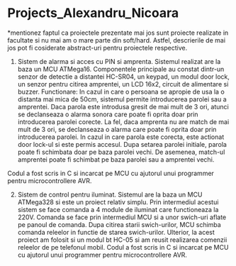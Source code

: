 # Projects_Alexandru_Nicoara

*mentionez faptul ca proiectele prezentate mai jos sunt proiecte realizate in facultate si nu mai am o mare parte din soft/hard. Astfel, descrierile de mai jos pot fi cosiderate abstract-uri pentru proiectele respective.

1. Sistem de alarma si acces cu PIN si amprenta.
Sistemul realizat are la baza un MCU ATMega16. Componentele principale au constat dintr-un senzor de detectie a distantei HC-SR04, un keypad, un modul door lock, un senzor pentru citirea amprentei, un LCD 16x2, circuit de alimentare si buzzer.
Functionare: 
In cazul in care o persoana se apropie de usa la o distanta mai mica de 50cm, sistemul permite introducerea parolei sau a amprentei. Daca parola este introdusa gresit de mai mult de 3 ori, atunci se declanseaza o alarma sonora care poate fi oprita doar prin introducerea parolei corecte. La fel, daca amprenta nu are match de mai mult de 3 ori, se declanseaza o alarma care poate fi oprita doar prin introducerea parolei. In cazul in care parola este corecta, este actionat door lock-ul si este permis accesul.
Dupa setarea parolei initiale, parola poate fi schimbata doar pe baza parolei vechi. De asemenea, match-ul amprentei poate fi schimbat pe baza parolei sau a amprentei vechi.

Codul a fost scris in C si incarcat pe MCU cu ajutorul unui programmer pentru microcontrollere AVR.

2. Sistem de control pentru iluminat.
Sistemul are la baza un MCU ATMega328 si este un proiect relativ simplu. Prin intermediul acestui sistem se face comanda a 4 module de iluminat care functioneaza la 220V. Comanda se face prin intermediul MCU si a unor swich-uri aflate pe panoul de comanda. Dupa citirea starii swich-urilor, MCU schimba comanda releelor in functie de starea swich-urilor. 
Ulterior, la acest proiect am folosit si un modul bt HC-05 si am reusit realizarea comenzii releelor de pe telefonul mobil.
Codul a fost scris in C si incarcat pe MCU cu ajutorul unui programmer pentru microcontrollere AVR.

